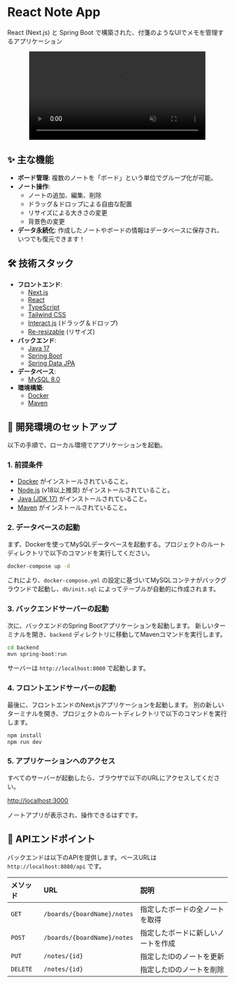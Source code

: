 # React Note App

React (Next.js) と Spring Boot で構築された、付箋のようなUIでメモを管理するアプリケーション

<p align="center">
  <video src="react-memo-app.mp4" width="80%" controls autoplay loop muted>
    お使いのブラウザは動画タグをサポートしていません。
  </video>
</p>

## ✨ 主な機能

*   **ボード管理**: 複数のノートを「ボード」という単位でグループ化が可能。
*   **ノート操作**:
    *   ノートの追加、編集、削除
    *   ドラッグ＆ドロップによる自由な配置
    *   リサイズによる大きさの変更
    *   背景色の変更
*   **データ永続化**: 作成したノートやボードの情報はデータベースに保存され、いつでも復元できます！

## 🛠️ 技術スタック

*   **フロントエンド**:
    *   [Next.js](https://nextjs.org/)
    *   [React](https://react.dev/)
    *   [TypeScript](https://www.typescriptlang.org/)
    *   [Tailwind CSS](https://tailwindcss.com/)
    *   [Interact.js](https://interactjs.io/) (ドラッグ＆ドロップ)
    *   [Re-resizable](https://github.com/bokuweb/re-resizable) (リサイズ)
*   **バックエンド**:
    *   [Java 17](https://www.oracle.com/java/technologies/javase/jdk17-archive-downloads.html)
    *   [Spring Boot](https://spring.io/projects/spring-boot)
    *   [Spring Data JPA](https://spring.io/projects/spring-data-jpa)
*   **データベース**:
    *   [MySQL 8.0](https://www.mysql.com/)
*   **環境構築**:
    *   [Docker](https://www.docker.com/)
    *   [Maven](https://maven.apache.org/)

## 🚀 開発環境のセットアップ

以下の手順で、ローカル環境でアプリケーションを起動。

### 1. 前提条件

*   [Docker](https://www.docker.com/get-started) がインストールされていること。
*   [Node.js](https://nodejs.org/) (v18以上推奨) がインストールされていること。
*   [Java (JDK 17)](https://www.oracle.com/java/technologies/javase/jdk17-archive-downloads.html) がインストールされていること。
*   [Maven](https://maven.apache.org/download.cgi) がインストールされていること。

### 2. データベースの起動

まず、Dockerを使ってMySQLデータベースを起動する。プロジェクトのルートディレクトリで以下のコマンドを実行してください。

```bash
docker-compose up -d
```

これにより、`docker-compose.yml` の設定に基づいてMySQLコンテナがバックグラウンドで起動し、`db/init.sql` によってテーブルが自動的に作成されます。

### 3. バックエンドサーバーの起動

次に、バックエンドのSpring Bootアプリケーションを起動します。
新しいターミナルを開き、`backend` ディレクトリに移動してMavenコマンドを実行します。

```bash
cd backend
mvn spring-boot:run
```

サーバーは `http://localhost:8080` で起動します。

### 4. フロントエンドサーバーの起動

最後に、フロントエンドのNext.jsアプリケーションを起動します。
別の新しいターミナルを開き、プロジェクトのルートディレクトリで以下のコマンドを実行します。

```bash
npm install
npm run dev
```

### 5. アプリケーションへのアクセス

すべてのサーバーが起動したら、ブラウザで以下のURLにアクセスしてください。

[http://localhost:3000](http://localhost:3000)

ノートアプリが表示され、操作できるはずです。

## 📄 APIエンドポイント

バックエンドは以下のAPIを提供します。ベースURLは `http://localhost:8080/api` です。

| メソッド | URL                               | 説明                             |
| :------- | :-------------------------------- | :------------------------------- |
| `GET`    | `/boards/{boardName}/notes`       | 指定したボードの全ノートを取得   |
| `POST`   | `/boards/{boardName}/notes`       | 指定したボードに新しいノートを作成 |
| `PUT`    | `/notes/{id}`                     | 指定したIDのノートを更新         |
| `DELETE` | `/notes/{id}`                     | 指定したIDのノートを削除         |
